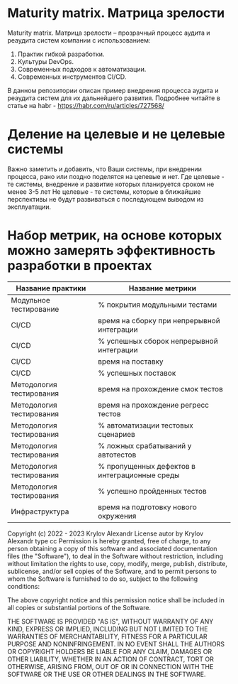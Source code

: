 # Maturity matrix. Матрица зрелости

Maturity matrix. Матрица зрелости – прозрачный процесс аудита и реаудита систем компании с использованием:
1. Практик гибкой разработки.
2. Культуры DevOps.
3. Современных подходов к автоматизации.
4. Современных инструментов CI/CD.

В данном репозитории описан пример внедрения процесса аудита и реаудита систем для их дальнейшего развития.
Подробнее читайте в статье на habr - https://habr.com/ru/articles/727568/

# Деление на целевые и не целевые системы
Важно заметить и добавить, что Ваши системы, при внедрении процесса, рано или поздно поделятся на целевые и нет.
Где целевые - те системы, внедрение и развитие которых планируется сроком не менее 3-5 лет
Не целевые - те системы, которые в ближайшие перспективы не будут развиваться с последующем выводом из эксплуатации.

# Набор метрик, на основе которых можно замерять эффективность разработки в проектах

Название практики|Название метрики
---------|------------
Модульное тестирование| % покрытия модульными тестами
CI/CD |время на сборку при непрерывной интеграции
CI/CD |% успешных сборок непрерывной интеграции
CI/CD |время на поставку 
CI/CD |% успешных поставок 
Методология тестирования | время на прохождение смок тестов
Методология тестирования |время на прохождение регресс тестов
Методология тестирования |% автоматизации тестовых сценариев
Методология тестирования |% ложных срабатываний у автотестов
Методология тестирования |% пропущенных дефектов в интеграционные среды
Методология тестирования |% успешно пройденных тестов
Инфраструктура | время на подготовку нового окружения

Copyright (c) 2022 - 2023 Krylov Alexandr
License autor by Krylov Alexandr type cc
Permission is hereby granted, free of charge, to any person obtaining a copy of this software and associated documentation files (the "Software"), to deal in the Software without restriction, including without limitation the rights to use, copy, modify, merge, publish, distribute, sublicense, and/or sell copies of the Software, and to permit persons to whom the Software is furnished to do so, subject to the following conditions:

The above copyright notice and this permission notice shall be included in all copies or substantial portions of the Software.

THE SOFTWARE IS PROVIDED "AS IS", WITHOUT WARRANTY OF ANY KIND, EXPRESS OR IMPLIED, INCLUDING BUT NOT LIMITED TO THE WARRANTIES OF MERCHANTABILITY, FITNESS FOR A PARTICULAR PURPOSE AND NONINFRINGEMENT. IN NO EVENT SHALL THE AUTHORS OR COPYRIGHT HOLDERS BE LIABLE FOR ANY CLAIM, DAMAGES OR OTHER LIABILITY, WHETHER IN AN ACTION OF CONTRACT, TORT OR OTHERWISE, ARISING FROM, OUT OF OR IN CONNECTION WITH THE SOFTWARE OR THE USE OR OTHER DEALINGS IN THE SOFTWARE.
